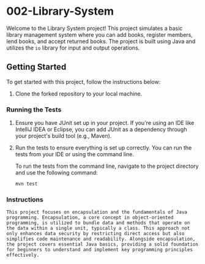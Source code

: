# 002-Library-System


Welcome to the Library System project! This project simulates a basic library management system where you can add books, register members, lend books, and accept returned books. The project is built using Java and utilizes the `io` library for input and output operations.

## Getting Started

To get started with this project, follow the instructions below:

1. Clone the forked repository to your local machine.

### Running the Tests

1. Ensure you have JUnit set up in your project. If you're using an IDE like IntelliJ IDEA or Eclipse, you can add JUnit as a dependency through your project's build tool (e.g., Maven).

2. Run the tests to ensure everything is set up correctly. You can run the tests from your IDE or using the command line.

    To run the tests from the command line, navigate to the project directory and use the following command:

    ```bash
    mvn test
    ```

### Instructions

    This project focuses on encapsulation and the fundamentals of Java programming. Encapsulation, a core concept in object-oriented programming, is utilized to bundle data and methods that operate on the data within a single unit, typically a class. This approach not only enhances data security by restricting direct access but also simplifies code maintenance and readability. Alongside encapsulation, the project covers essential Java basics, providing a solid foundation for beginners to understand and implement key programming principles effectively.

